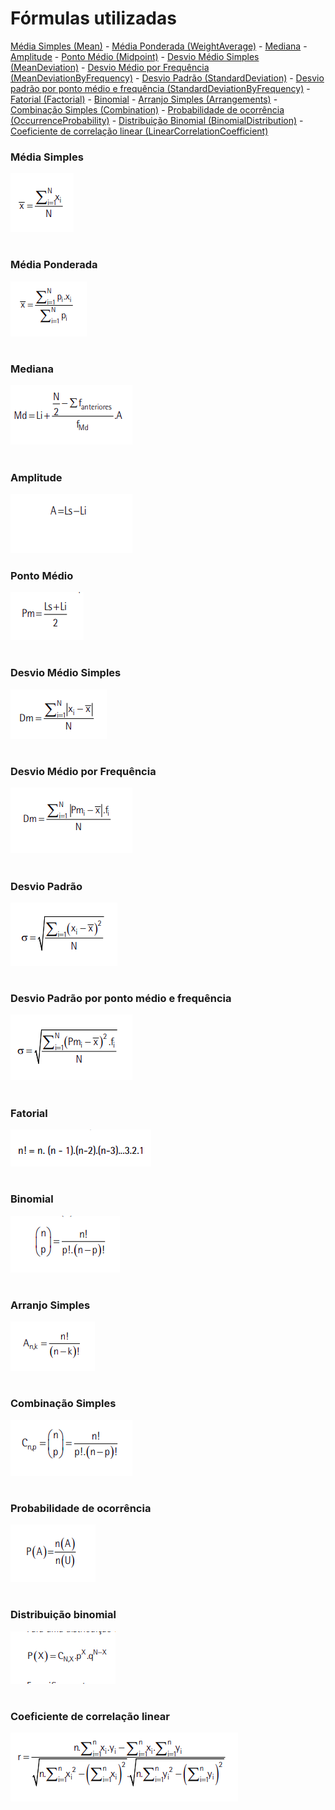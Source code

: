 # **Fórmulas utilizadas**

[Média Simples (Mean)](#média-simples) - [Média Ponderada (WeightAverage)](#média-ponderada) - [Mediana](#mediana) - [Amplitude](#amplitude) - [Ponto Médio (Midpoint)](#ponto-médio) - [Desvio Médio Simples (MeanDeviation)](#desvio-médio-simples) - [Desvio Médio por Frequência (MeanDeviationByFrequency)](#desvio-médio-por-frequência) - [Desvio Padrão (StandardDeviation)](#desvio-padrão) - [Desvio padrão por ponto médio e frequência (StandardDeviationByFrequency)](#desvio-padrão-por-ponto-médio-e-frequência) - [Fatorial (Factorial)](#fatorial) - [Binomial](#binomial) - [Arranjo Simples (Arrangements)](#arranjo-simples) - [Combinação Simples (Combination)](#combinação-simples) - [Probabilidade de ocorrência (OccurrenceProbability)](#probabilidade-de-ocorrência) - [Distribuição Binomial (BinomialDistribution)](#distribuição-binomial) - [Coeficiente de correlação linear (LinearCorrelationCoefficient)](#coeficiente-de-correlação-linear)

### Média Simples

 <img src="./media-simples.png">

#

### Média Ponderada

<img src="./media-ponderada.png">

#

### Mediana

 <img src="./mediana.png">

#

### Amplitude

 <img src="./amplitude.png">

### Ponto Médio

 <img src="./ponto-medio.png">

#

### Desvio Médio Simples

 <img src="./desvio-medio-simples.png">

#

### Desvio Médio por Frequência

 <img src="./desvio-medio-por-frequencia.png"> 
 
#

### Desvio Padrão

 <img src="./desvio-padrao.png">

#

### Desvio Padrão por ponto médio e frequência

 <img src="./desvio-padrao-frequencia.png">

#

### Fatorial

 <img src="./fatorial.png">

#

### Binomial

 <img src="./binomial.png">

#

### Arranjo Simples

 <img src="./arranjo-simples.png">

#

### Combinação Simples

 <img src="./combinacao-simples.png">

#

### Probabilidade de ocorrência

 <img src="./probabilidade.png">

#

### Distribuição binomial

 <img src="./distribuicao-binomial.png">

#

### Coeficiente de correlação linear

 <img src="./coeficiente-de-correlacao-linear.png">
